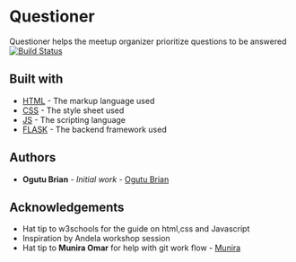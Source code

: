 # Questioner
Questioner helps the meetup organizer prioritize questions to be answered  
[![Build Status](https://travis-ci.org/Ogutu-Brian/Questioner.svg?branch=gh-pages)](https://travis-ci.org/Ogutu-Brian/Questioner)
## Built with
* [HTML](https://www.w3schools.com/html/) - The markup language used
* [CSS](https://www.w3schools.com/css/default.asp) - The style sheet used
* [JS](https://www.w3schools.com/js/default.asp) - The scripting language
* [FLASK](http://flask.pocoo.org/) - The backend framework used   
## Authors
* **Ogutu Brian** - *Initial work* - [Ogutu Brian](https://github.com/Ogutu-Brian)   
## Acknowledgements
* Hat tip to w3schools for the guide on html,css and Javascript
* Inspiration by Andela workshop session   
* Hat tip to **Munira Omar** for help with git work flow - [Munira](https://github.com/munniomer)
